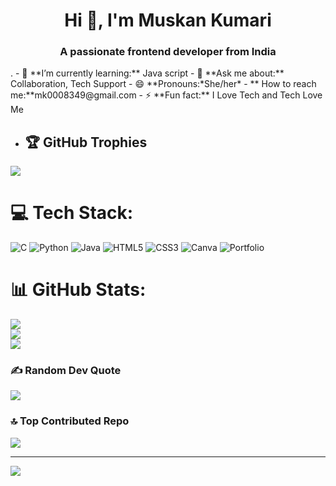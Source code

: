  <h1 align="center">Hi 👋, I'm Muskan Kumari</h1>
<h3 align="center">A passionate frontend developer from India</h3>
. 
- 🌱 **I’m currently learning:** Java script
- 💬 **Ask me about:** Collaboration, Tech Support
- 😄 **Pronouns:*She/her* 
-    ** How to reach me:**mk0008349@gmail.com
- ⚡ **Fun fact:** I Love Tech and Tech Love Me

- ## 🏆 GitHub Trophies
![](https://github-profile-trophy.vercel.app/?username=MUSKANKUMARI1318&theme=radical&no-frame=false&no-bg=true&margin-w=4)


# 💻 Tech Stack:
![C](https://img.shields.io/badge/c-%2300599C.svg?style=for-the-badge&logo=c&logoColor=white) ![Python](https://img.shields.io/badge/python-3670A0?style=for-the-badge&logo=python&logoColor=ffdd54) ![Java](https://img.shields.io/badge/java-%23ED8B00.svg?style=for-the-badge&logo=openjdk&logoColor=white) ![HTML5](https://img.shields.io/badge/html5-%23E34F26.svg?style=for-the-badge&logo=html5&logoColor=white) ![CSS3](https://img.shields.io/badge/css3-%231572B6.svg?style=for-the-badge&logo=css3&logoColor=white) ![Canva](https://img.shields.io/badge/Canva-%2300C4CC.svg?style=for-the-badge&logo=Canva&logoColor=white) ![Portfolio](https://img.shields.io/badge/Portfolio-%23000000.svg?style=for-the-badge&logo=firefox&logoColor=#FF7139)
# 📊 GitHub Stats:
![](https://github-readme-stats.vercel.app/api?username=MUSKANKUMARI1318&theme=dark&hide_border=false&include_all_commits=true&count_private=false)<br/>
![](https://nirzak-streak-stats.vercel.app/?user=MUSKANKUMARI1318&theme=dark&hide_border=false)<br/>
![](https://github-readme-stats.vercel.app/api/top-langs/?username=MUSKANKUMARI1318&theme=dark&hide_border=false&include_all_commits=true&count_private=false&layout=compact)



### ✍️ Random Dev Quote
![](https://quotes-github-readme.vercel.app/api?type=horizontal&theme=dark)

### 🔝 Top Contributed Repo
![](https://github-contributor-stats.vercel.app/api?username=MUSKANKUMARI1318&limit=5&theme=onedark&combine_all_yearly_contributions=true)

---
[![](https://visitcount.itsvg.in/api?id=MUSKANKUMARI1318&icon=0&color=0)](https://visitcount.itsvg.in)

<!-- Proudly created with GPRM ( https://gprm.itsvg.in ) -->
